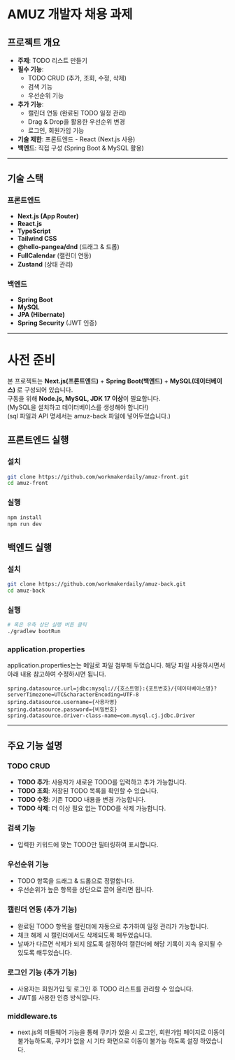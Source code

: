 # AMUZ 개발자 채용 과제

## 프로젝트 개요
- **주제**: TODO 리스트 만들기
- **필수 기능**:  
  - TODO CRUD (추가, 조회, 수정, 삭제)  
  - 검색 기능  
  - 우선순위 기능  
- **추가 기능**:  
  - 캘린더 연동 (완료된 TODO 일정 관리)  
  - Drag & Drop을 활용한 우선순위 변경  
  - 로그인, 회원가입 기능  
- **기술 제한**: 프론트엔드 - React (Next.js 사용)  
- **백엔드**: 직접 구성 (Spring Boot & MySQL 활용)

---

##  기술 스택
### 프론트엔드
- **Next.js (App Router)**
- **React.js**
- **TypeScript**
- **Tailwind CSS**
- **@hello-pangea/dnd** (드래그 & 드롭)
- **FullCalendar** (캘린더 연동)
- **Zustand** (상태 관리)

### 백엔드
- **Spring Boot**
- **MySQL**
- **JPA (Hibernate)**
- **Spring Security** (JWT 인증)

---
# 사전 준비
본 프로젝트는 **Next.js(프론트엔드)** + **Spring Boot(백엔드)** + **MySQL(데이터베이스)** 로 구성되어 있습니다.  
구동을 위해 **Node.js, MySQL, JDK 17 이상**이 필요합니다.  
(MySQL을 설치하고 데이터베이스를 생성해야 합니다!)  
(sql 파일과 API 명세서는 amuz-back 파일에 넣어두었습니다.)
 

## 프론트엔드 실행
### 설치
```bash
git clone https://github.com/workmakerdaily/amuz-front.git
cd amuz-front
```
### 실행
```bash
npm install
npm run dev
```

## 백엔드 실행
### 설치
```bash
git clone https://github.com/workmakerdaily/amuz-back.git
cd amuz-back
```

### 실행
```bash
# 혹은 우측 상단 실행 버튼 클릭
./gradlew bootRun
```

### application.properties
application.properties는는 메일로 파일 첨부해 두었습니다.
해당 파일 사용하시면서 아래 내용 참고하여 수정하시면 됩니다.
```
spring.datasource.url=jdbc:mysql://{호스트명}:{포트번호}/{데이터베이스명}?serverTimezone=UTC&characterEncoding=UTF-8
spring.datasource.username={사용자명}
spring.datasource.password={비밀번호}
spring.datasource.driver-class-name=com.mysql.cj.jdbc.Driver
```
---

## 주요 기능 설명
### TODO CRUD
- **TODO 추가**: 사용자가 새로운 TODO를 입력하고 추가 가능합니다.
- **TODO 조회**: 저장된 TODO 목록을 확인할 수 있습니다.
- **TODO 수정**: 기존 TODO 내용을 변경 가능합니다.
- **TODO 삭제**: 더 이상 필요 없는 TODO를 삭제 가능합니다.

### 검색 기능
- 입력한 키워드에 맞는 TODO만 필터링하여 표시합니다.

### 우선순위 기능
- TODO 항목을 드래그 & 드롭으로 정렬합니다.
- 우선순위가 높은 항목을 상단으로 끌어 올리면 됩니다.

### 캘린더 연동 (추가 기능)
- 완료된 TODO 항목을 캘린더에 자동으로 추가하여 일정 관리가 가능합니다.  
- 체크 해제 시 캘린더에서도 삭제되도록 해두었습니다.
- 날짜가 다르면 삭제가 되지 않도록 설정하여 캘린더에 해당 기록이 지속 유지될 수 있도록 해두었습니다.

### 로그인 기능 (추가 기능)
- 사용자는 회원가입 및 로그인 후 TODO 리스트를 관리할 수 있습니다.
- JWT를 사용한 인증 방식입니다.

### middleware.ts
- next.js의 미들웨어 기능을 통해 쿠키가 있을 시 로그인, 회원가입 페이지로 이동이 불가능하도록, 쿠키가 없을 시 기타 화면으로 이동이 불가능 하도록 설정 하였습니다.